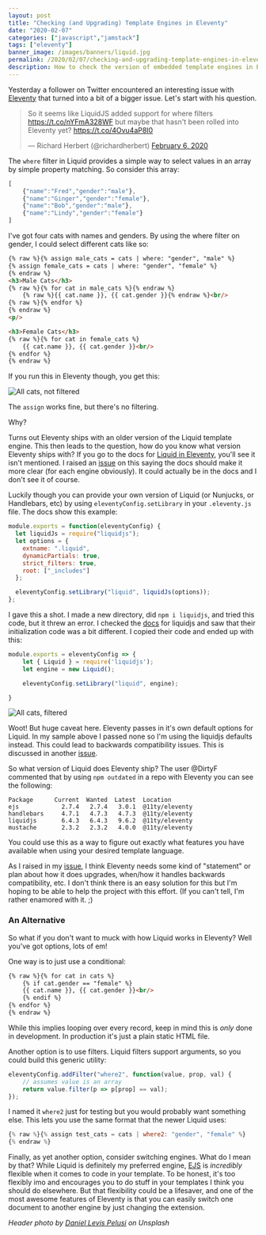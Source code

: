 ```yaml
---
layout: post
title: "Checking (and Upgrading) Template Engines in Eleventy"
date: "2020-02-07"
categories: ["javascript","jamstack"]
tags: ["eleventy"]
banner_image: /images/banners/liquid.jpg
permalink: /2020/02/07/checking-and-upgrading-template-engines-in-eleventy
description: How to check the version of embedded template engines in Eleventy
---
```


Yesterday a follower on Twitter encountered an interesting issue with [Eleventy](https://www.11ty.dev/) that turned into a bit of a bigger issue. Let's start with his question.

<blockquote class="twitter-tweet" data-conversation="none" data-theme="dark"><p lang="en" dir="ltr">So it seems like LiquidJS added support for where filters <a href="https://t.co/nYFmA328WF">https://t.co/nYFmA328WF</a> but maybe that hasn&#39;t been rolled into Eleventy yet? <a href="https://t.co/4Ovu4aP8I0">https://t.co/4Ovu4aP8I0</a></p>&mdash; Richard Herbert (@richardherbert) <a href="https://twitter.com/richardherbert/status/1225342539823226880?ref_src=twsrc%5Etfw">February 6, 2020</a></blockquote> <script async src="https://platform.twitter.com/widgets.js" charset="utf-8"></script>

The `where` filter in Liquid provides a simple way to select values in an array by simple property matching. So consider this array:

```js
[
	{"name":"Fred","gender":"male"},
	{"name":"Ginger","gender":"female"},
	{"name":"Bob","gender":"male"},
	{"name":"Lindy","gender":"female"}
]
```

I've got four cats with names and genders. By using the where filter on gender, I could select different cats like so:

```html
{% raw %}{% assign male_cats = cats | where: "gender", "male" %}
{% assign female_cats = cats | where: "gender", "female" %}
{% endraw %}
<h3>Male Cats</h3>
{% raw %}{% for cat in male_cats %}{% endraw %}
	{% raw %}{{ cat.name }}, {{ cat.gender }}{% endraw %}<br/>
{% raw %}{% endfor %}
{% endraw %}
<p/>

<h3>Female Cats</h3>
{% raw %}{% for cat in female_cats %}
	{{ cat.name }}, {{ cat.gender }}<br/>
{% endfor %}
{% endraw %}
```

If you run this in Eleventy though, you get this:

<img src="https://static.raymondcamden.com/images/2020/02/eleventy1.png" alt="All cats, not filtered" class="imgborder imgcenter">

The `assign` works fine, but there's no filtering. 

Why?

Turns out Eleventy ships with an older version of the Liquid template engine. This then leads to the question, how do you know what version Eleventy ships with? If you go to the docs for [Liquid in Eleventy](https://www.11ty.dev/docs/languages/liquid/), you'll see it isn't mentioned. I raised an [issue](https://github.com/11ty/eleventy/issues/906) on this saying the docs should make it more clear (for each engine obviously). It could actually be in the docs and I don't see it of course.

Luckily though you can provide your own version of Liquid (or Nunjucks, or Handlebars, etc) by using `eleventyConfig.setLibrary` in your `.eleventy.js` file. The docs show this example:

```js
module.exports = function(eleventyConfig) {
  let liquidJs = require("liquidjs");
  let options = {
    extname: ".liquid",
    dynamicPartials: true,
    strict_filters: true,
    root: ["_includes"]
  };

  eleventyConfig.setLibrary("liquid", liquidJs(options));
};
```

I gave this a shot. I made a new directory, did `npm i liquidjs`, and tried this code, but it threw an error. I checked the [docs](https://github.com/harttle/liquidjs) for liquidjs and saw that their initialization code was a bit different. I copied their code and ended up with this:

```js
module.exports = eleventyConfig => {
	let { Liquid } = require('liquidjs');
	let engine = new Liquid();

	eleventyConfig.setLibrary("liquid", engine);

}
```

<img src="https://static.raymondcamden.com/images/2020/02/eleventy2.png" alt="All cats, filtered" class="imgborder imgcenter">

Woot! But huge caveat here. Eleventy passes in it's own default options for Liquid. In my sample above I passed none so I'm using the liquidjs defaults instead. This could lead to backwards compatibility issues. This is discussed in another [issue](https://github.com/11ty/eleventy/issues/469). 

So what version of Liquid does Eleventy ship? The user @DirtyF commented that by using `npm outdated` in a repo with Eleventy you can see the following:

	Package      Current  Wanted  Latest  Location
	ejs            2.7.4   2.7.4   3.0.1  @11ty/eleventy
	handlebars     4.7.1   4.7.3   4.7.3  @11ty/eleventy
	liquidjs       6.4.3   6.4.3   9.6.2  @11ty/eleventy
	mustache       2.3.2   2.3.2   4.0.0  @11ty/eleventy

You could use this as a way to figure out exactly what features you have available when using your desired template language. 

As I raised in my [issue](https://github.com/11ty/eleventy/issues/906), I think Eleventy needs some kind of "statement" or plan about how it does upgrades, when/how it handles backwards compatibility, etc. I don't think there is an easy solution for this but I'm hoping to be able to help the project with this effort. (If you can't tell, I'm rather enamored with it. ;) 

### An Alternative

So what if you don't want to muck with how Liquid works in Eleventy? Well you've got options, lots of em!

One way is to just use a conditional:

```html
{% raw %}{% for cat in cats %}
	{% if cat.gender == "female" %}
	{{ cat.name }}, {{ cat.gender }}<br/>
	{% endif %}
{% endfor %}
{% endraw %}
```

While this implies looping over every record, keep in mind this is *only* done in development. In production it's just a plain static HTML file.

Another option is to use filters. Liquid filters support arguments, so you could build this generic utility:

```js
eleventyConfig.addFilter("where2", function(value, prop, val) {
	// assumes value is an array
	return value.filter(p => p[prop] == val);
});
```

I named it `where2` just for testing but you would probably want something else. This lets you use the same format that the newer Liquid uses:

```js
{% raw %}{% assign test_cats = cats | where2: "gender", "female" %}
{% endraw %}
```

Finally, as yet another option, consider switching engines. What do I mean by that? While Liquid is definitely my preferred engine, [EJS](https://www.11ty.dev/docs/languages/ejs/) is *incredibly* flexible when it comes to code in your template. To be honest, it's too flexibly imo and encourages you to do stuff in your templates I think you should do elsewhere. But that flexibility could be a lifesaver, and one of the most awesome features of Eleventy is that you can easily switch one document to another engine by just changing the extension. 

<i>Header photo by <a href="https://unsplash.com/@yogidan2012?utm_source=unsplash&utm_medium=referral&utm_content=creditCopyText">Daniel Levis Pelusi</a> on Unsplash</i>